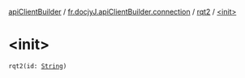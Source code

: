 [apiClientBuilder](../../index.md) / [fr.docjyJ.apiClientBuilder.connection](../index.md) / [rqt2](index.md) / [&lt;init&gt;](./-init-.md)

# &lt;init&gt;

`rqt2(id: `[`String`](https://kotlinlang.org/api/latest/jvm/stdlib/kotlin/-string/index.html)`)`